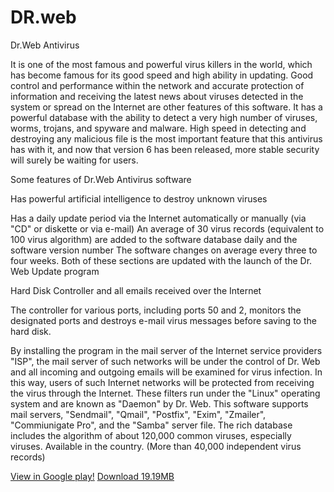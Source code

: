 # DR.web

Dr.Web Antivirus

 It is one of the most famous and powerful virus killers in the world, which has become famous for its good speed and high ability in updating.  Good control and performance within the network and accurate protection of information and receiving the latest news about viruses detected in the system or spread on the Internet are other features of this software.  It has a powerful database with the ability to detect a very high number of viruses, worms, trojans, and spyware and malware.  High speed in detecting and destroying any malicious file is the most important feature that this antivirus has with it, and now that version 6 has been released, more stable security will surely be waiting for users.

 Some features of Dr.Web Antivirus software

 Has powerful artificial intelligence to destroy unknown viruses

 Has a daily update period via the Internet automatically or manually (via "CD" or diskette or via e-mail) An average of 30 virus records (equivalent to 100 virus algorithm) are added to the software database daily and the software version number  The software changes on average every three to four weeks.  Both of these sections are updated with the launch of the Dr. Web Update program

 Hard Disk Controller and all emails received over the Internet

 The controller for various ports, including ports 50 and 2, monitors the designated ports and destroys e-mail virus messages before saving to the hard disk.

 By installing the program in the mail server of the Internet service providers "ISP", the mail server of such networks will be under the control of Dr. Web and all incoming and outgoing emails will be examined for virus infection.  In this way, users of such Internet networks will be protected from receiving the virus through the Internet.  These filters run under the "Linux" operating system and are known as "Daemon" by Dr. Web.  This software supports mail servers, "Sendmail", "Qmail", "Postfix", "Exim", "Zmailer", "Commiunigate Pro", and the "Samba" server file. The rich database includes the algorithm of about 120,000 common viruses, especially viruses.  Available in the country.  (More than 40,000 independent virus records)

<a href="https://play.google.com/store/apps/details?id=com.drweb">View in Google play!</a>
<a href="http://www.mediafire.com/file/5rdb8ig92y9ko82/Dr.Web-Security-Space-Pro-12.6.2.apk/file">
Download 19.19MB</a>
